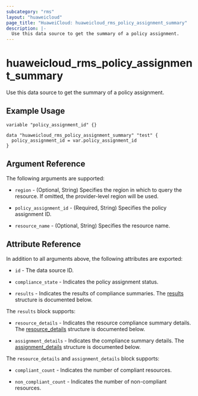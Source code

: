 ```yaml
---
subcategory: "rms"
layout: "huaweicloud"
page_title: "HuaweiCloud: huaweicloud_rms_policy_assignment_summary"
description: |-
  Use this data source to get the summary of a policy assignment.
---
```


# huaweicloud_rms_policy_assignment_summary

Use this data source to get the summary of a policy assignment.

## Example Usage

```hcl
variable "policy_assignment_id" {}

data "huaweicloud_rms_policy_assignment_summary" "test" {
  policy_assignment_id = var.policy_assignment_id
}
```

## Argument Reference

The following arguments are supported:

* `region` - (Optional, String) Specifies the region in which to query the resource.
  If omitted, the provider-level region will be used.

* `policy_assignment_id` - (Required, String) Specifies the policy assignment ID.

* `resource_name` - (Optional, String) Specifies the resource name.

## Attribute Reference

In addition to all arguments above, the following attributes are exported:

* `id` - The data source ID.

* `compliance_state` - Indicates the policy assignment status.

* `results` - Indicates the results of compliance summaries.
  The [results](#results_struct) structure is documented below.

<a name="results_struct"></a>
The `results` block supports:

* `resource_details` - Indicates the resource compliance summary details.
  The [resource_details](#results_details_struct) structure is documented below.

* `assignment_details` - Indicates the compliance summary details.
  The [assignment_details](#results_details_struct) structure is documented below.

<a name="results_details_struct"></a>
The `resource_details` and `assignment_details` block supports:

* `compliant_count` - Indicates the number of compliant resources.

* `non_compliant_count` - Indicates the number of non-compliant resources.
